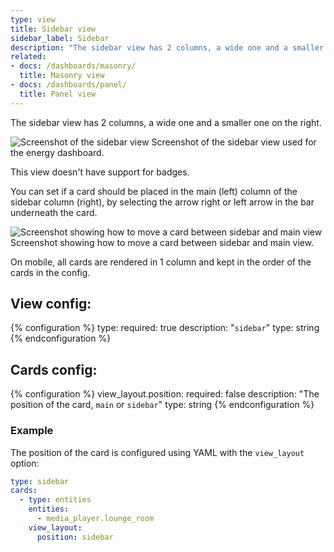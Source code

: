 ```yaml
---
type: view
title: Sidebar view
sidebar_label: Sidebar
description: "The sidebar view has 2 columns, a wide one and a smaller one on the right."
related:
- docs: /dashboards/masonry/
  title: Masonry view
- docs: /dashboards/panel/
  title: Panel view
---
```


The sidebar view has 2 columns, a wide one and a smaller one on the right.

<p class='img'>
<img src='/images/dashboards/sidebar_view.png' alt='Screenshot of the sidebar view'>
Screenshot of the sidebar view used for the energy dashboard.
</p>

This view doesn't have support for badges.

You can set if a card should be placed in the main (left) column of the sidebar column (right), by selecting the arrow right or left arrow in the bar underneath the card.

<p class='img'>
<img src='/images/dashboards/sidebar_view_move_card.png' alt='Screenshot showing how to move a card between sidebar and main view'>
Screenshot showing how to move a card between sidebar and main view.
</p>

On mobile, all cards are rendered in 1 column and kept in the order of the cards in the config.

## View config:

{% configuration %}
type:
  required: true
  description: "`sidebar`"
  type: string
{% endconfiguration %}

## Cards config:

{% configuration %}
view_layout.position:
  required: false
  description: "The position of the card, `main` or `sidebar`"
  type: string
{% endconfiguration %}

### Example

The position of the card is configured using YAML with the `view_layout` option:

```yaml
type: sidebar
cards:
  - type: entities
    entities: 
      - media_player.lounge_room
    view_layout:
      position: sidebar
```